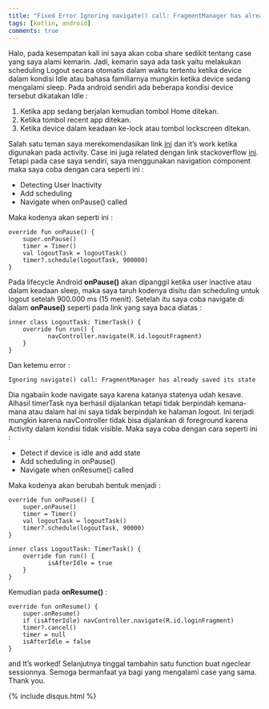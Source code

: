 ```yaml
---
title: "Fixed Error Ignoring navigate() call: FragmentManager has already saved its state Navigation Component"
tags: [kotlin, android]
comments: true
---
```


Halo, pada kesempatan kali ini saya akan coba share sedikit tentang case yang saya alami kemarin. 
Jadi, kemarin saya ada task yaitu melakukan scheduling Logout secara otomatis dalam waktu tertentu ketika device dalam kondisi Idle atau 
bahasa familiarnya mungkin ketika device sedang mengalami sleep. Pada android sendiri ada beberapa kondisi device tersebut dikatakan Idle :

1.	Ketika app sedang berjalan kemudian tombol Home ditekan.
2.	Ketika tombol recent app ditekan.
3.	Ketika device dalam keadaan ke-lock atau tombol lockscreen ditekan.

Salah satu teman saya merekomendasikan link [ini](http://www.devexchanges.info/2016/06/android-tip-detect-user-inactivity-auto.html) dan it’s work ketika digunakan pada activity. 
Case ini juga related dengan link stackoverflow [ini](https://stackoverflow.com/questions/51895243/ignoring-navigate-call-fragmentmanager-has-already-saved-its-state). 
Tetapi pada case saya sendiri, saya menggunakan navigation component maka saya coba dengan cara seperti ini :

-	Detecting User Inactivity
-	Add scheduling
-	Navigate when onPause() called

Maka kodenya akan seperti ini : 

```
override fun onPause() {
    super.onPause()
    timer = Timer()
    val logoutTask = logoutTask()
    timer?.schedule(logoutTask, 900000)
}
```

Pada lifecycle Android <strong>onPause()</strong> akan dipanggil ketika user inactive atau dalam keadaan sleep, maka saya taruh kodenya disitu dan scheduling untuk logout setelah 900.000 ms (15 menit). 
Setelah itu saya coba navigate di dalam <strong>onPause()</strong> seperti pada link yang saya baca diatas :

```
inner class LogoutTask: TimerTask() {
    override fun run() {
           navController.navigate(R.id.logoutFragment)
    }
}
```

Dan ketemu error :

```
Ignoring navigate() call: FragmentManager has already saved its state
```

Dia ngabaiin kode navigate saya karena katanya statenya udah kesave. 
Alhasil timerTask nya berhasil dijalankan tetapi tidak berpindah kemana-mana atau 
dalam hal ini saya tidak berpindah ke halaman logout. Ini terjadi mungkin karena navController tidak bisa dijalankan di foreground karena Activity dalam kondisi tidak visible. 
Maka saya coba dengan cara seperti ini :

-	Detect if device is idle and add state
-	Add scheduling in onPause()
-	Navigate when onResume() called

Maka kodenya akan berubah bentuk menjadi :

```
override fun onPause() {
    super.onPause()
    timer = Timer()
    val logoutTask = logoutTask()
    timer?.schedule(logoutTask, 90000)
}
```

```
inner class LogoutTask: TimerTask() {
    override fun run() {
           isAfterIdle = true
    }
}
```

Kemudian pada <strong>onResume()</strong> :

```
override fun onResume() {
    super.onResume()
    if (isAfterIdle) navController.navigate(R.id.loginFragment)
    timer?.cancel()
    timer = null
    isAfterIdle = false
}
```

and It’s worked! Selanjutnya tinggal tambahin satu function buat ngeclear sessionnya. 
Semoga bermanfaat ya bagi yang mengalami case yang sama. Thank you.

{% include disqus.html %}
